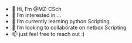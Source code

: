 - 👋 Hi, I’m @MZ-CSch
- 👀 I’m interested in ...
- 🌱 I’m currently learning python Scripting
- 💞️ I’m looking to collaborate on netbox Scripting
- 📫 just feel free to reach out :)

<!---
MZ-CSch/MZ-CSch is a ✨ special ✨ repository because its `README.md` (this file) appears on your GitHub profile.
You can click the Preview link to take a look at your changes.
--->
